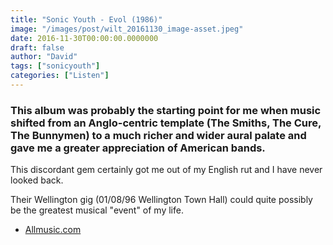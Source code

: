 ```yaml
---
title: "Sonic Youth - Evol (1986)"
image: "/images/post/wilt_20161130_image-asset.jpeg"
date: 2016-11-30T00:00:00.0000000
draft: false
author: "David"
tags: ["sonicyouth"]
categories: ["Listen"]
---
```

### This album was probably the starting point for me when music shifted from an Anglo-centric template (The Smiths, The Cure, The Bunnymen) to a much richer and wider aural palate and gave me a greater appreciation of American bands.

 This discordant gem certainly got me out of my English rut and I have never looked back.

 Their Wellington gig (01/08/96 Wellington Town Hall) could quite possibly be the greatest musical "event" of my life.

-  [Allmusic.com](http://www.allmusic.com/album/evol-mw0000191786)